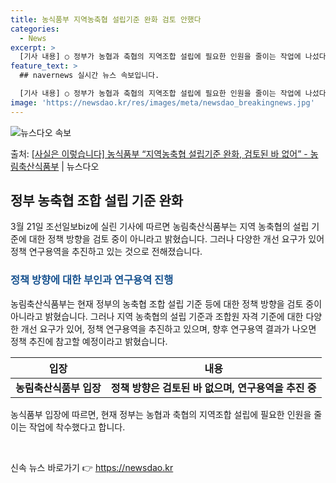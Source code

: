 ```yaml
---
title: 농식품부 지역농축협 설립기준 완화 검토 안했다
categories:
  - News
excerpt: >
  [기사 내용] ○ 정부가 농협과 축협의 지역조합 설립에 필요한 인원을 줄이는 작업에 나섰다. [농식품부 입장…
feature_text: >
  ## navernews 실시간 뉴스 속보입니다.

  [기사 내용] ○ 정부가 농협과 축협의 지역조합 설립에 필요한 인원을 줄이는 작업에 나섰다. [농식품부 입장…
image: 'https://newsdao.kr/res/images/meta/newsdao_breakingnews.jpg'
---
```


![뉴스다오 속보](https://newsdao.kr/res/images/meta/newsdao_breakingnews.jpg)

<p>출처: <a href="https://newsdao.kr/3401" rel="dofollow">[사실은 이렇습니다] 농식품부 “지역농축협 설립기준 완화, 검토된 바 없어” - 농림축산식품부</a> | 뉴스다오</p>

<h2 data-ke-size="size26">정부 농축협 조합 설립 기준 완화</h2>
<p data-ke-size="size16">3월 21일 조선일보biz에 실린 기사에 따르면 농림축산식품부는 지역 농축협의 설립 기준에 대한 정책 방향을 검토 중이 아니라고 밝혔습니다. 그러나 다양한 개선 요구가 있어 정책 연구용역을 추진하고 있는 것으로 전해졌습니다.</p>

<h3><b><span style="color: #1a5490;">정책 방향에 대한 부인과 연구용역 진행</span></b></h3>
<p data-ke-size="size16">농림축산식품부는 현재 정부의 농축협 조합 설립 기준 등에 대한 정책 방향을 검토 중이 아니라고 밝혔습니다. 그러나 지역 농축협의 설립 기준과 조합원 자격 기준에 대한 다양한 개선 요구가 있어, 정책 연구용역을 추진하고 있으며, 향후 연구용역 결과가 나오면 정책 추진에 참고할 예정이라고 밝혔습니다.</p>

<table>
<thead>
	<tr>
		<th>입장</th>
		<th>내용</th>
	</tr>
</thead>
<tbody>
	<tr>
		<td style="text-align: center; height: 17px;"><b>농림축산식품부 입장</b></td>
		<td style="text-align: center; height: 17px;"><b>정책 방향은 검토된 바 없으며, 연구용역을 추진 중</b></td>
	</tr>
</tbody>
</table>

<p data-ke-size="size16">농식품부 입장에 따르면, 현재 정부는 농협과 축협의 지역조합 설립에 필요한 인원을 줄이는 작업에 착수했다고 합니다.</p>

<p data-ke-size="size16">&nbsp;</p> 

신속 뉴스 바로가기 👉 <a href="https://newsdao.kr" rel="dofollow">https://newsdao.kr</a>


